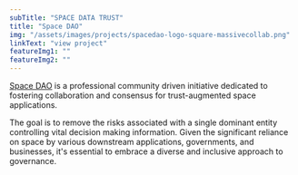 ```yaml
---
subTitle: "SPACE DATA TRUST" 
title: "Space DAO"
img: "/assets/images/projects/spacedao-logo-square-massivecollab.png"
linkText: "view project"
featureImg1: ""
featureImg2: ""
---
```


[Space DAO](https://spacedao.ai) is a professional community driven initiative
dedicated to fostering collaboration and consensus for trust-augmented space
applications.

The goal is to remove the risks associated with a single dominant entity
controlling vital decision making information. Given the significant reliance on
space by various downstream applications, governments, and businesses, it's
essential to embrace a diverse and inclusive approach to governance.

